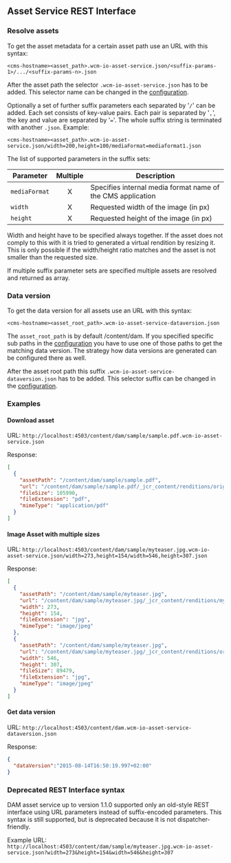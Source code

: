 ## Asset Service REST Interface


### Resolve assets

To get the asset metadata for a certain asset path use an URL with this syntax:

```
<cms-hostname><asset_path>.wcm-io-asset-service.json/<suffix-params-1>/.../<suffix-params-n>.json
```

After the asset path the selector `.wcm-io-asset-service.json` has to be added. This selector name can be changed in the [configuration][configuration].

Optionally a set of further suffix parameters each separated by '`/`' can be added. Each set consists of key-value pairs. Each pair is separated by '`,`', the key and value are separated by '`=`'. The whole suffix string is terminated with another `.json`. Example:

```
<cms-hostname><asset_path>.wcm-io-asset-service.json/width=200,height=100/mediaFormat=mediaformat1.json
```

The list of supported parameters in the suffix sets:

| Parameter     | Multiple | Description
|---------------|:--------:|-------------
| `mediaFormat` | X        | Specifies internal media format name of the CMS application
| `width`       | X        | Requested width of the image (in px)
| `height`      | X        | Requested height of the image (in px)

Width and height have to be specified always together. If the asset does not comply to this with it is tried to generated a virtual rendition by resizing it. This is only possible if the width/height ratio matches and the asset is not smaller than the requested size.

If multiple suffix parameter sets are specified multiple assets are resolved and returned as array.


### Data version

To get the data version for all assets use an URL with this syntax:

```
<cms-hostname><asset_root_path>.wcm-io-asset-service-dataversion.json
```

The `asset_root_path` is by default /content/dam. If you specified specific sub paths in the [configuration][configuration] you have to use one of those paths to get the matching data version. The strategy how data versions are generated can be configured there as well.

After the asset root path this suffix `.wcm-io-asset-service-dataversion.json` has to be added. This selector suffix can be changed in the [configuration][configuration].


### Examples

#### Download asset

URL: `http://localhost:4503/content/dam/sample/sample.pdf.wcm-io-asset-service.json`

Response:

```json
[
  {
    "assetPath": "/content/dam/sample/sample.pdf",
    "url": "/content/dam/sample/sample.pdf/_jcr_content/renditions/original./sample.pdf",
    "fileSize": 105990,
    "fileExtension": "pdf",
    "mimeType": "application/pdf"
  }
]
```

#### Image Asset with multiple sizes

URL: `http://localhost:4503/content/dam/sample/myteaser.jpg.wcm-io-asset-service.json/width=273,height=154/width=546,height=307.json`

Response:

```json
[
  {
    "assetPath": "/content/dam/sample/myteaser.jpg",
    "url": "/content/dam/sample/myteaser.jpg/_jcr_content/renditions/myteaser.jpg.image_file.273.154.file/myteaser.jpg",
    "width": 273,
    "height": 154,
    "fileExtension": "jpg",
    "mimeType": "image/jpeg"
  },
  {
    "assetPath": "/content/dam/sample/myteaser.jpg",
    "url": "/content/dam/sample/myteaser.jpg/_jcr_content/renditions/original./myteaser.jpg",
    "width": 546,
    "height": 307,
    "fileSize": 89479,
    "fileExtension": "jpg",
    "mimeType": "image/jpeg"
  }
]
```


#### Get data version

URL: `http://localhost:4503/content/dam.wcm-io-asset-service-dataversion.json`

Response:

```json
{
  "dataVersion":"2015-08-14T16:50:19.997+02:00"
}
```


[configuration]: configuration.html



### Deprecated REST Interface syntax

DAM asset service up to version 1.1.0 supported only an old-style REST interface using URL parameters instead of suffix-encoded parameters. This syntax is still supported, but is deprecated because it is not dispatcher-friendly.

Example URL: `http://localhost:4503/content/dam/sample/myteaser.jpg.wcm-io-asset-service.json?width=273&height=154&width=546&height=307`
